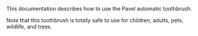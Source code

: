 This documentation describes how to use the Pavel automatic toothbrush. 

Note that this toothbrush is totally safe to use for children, adults, pets, wildlife, and trees.
